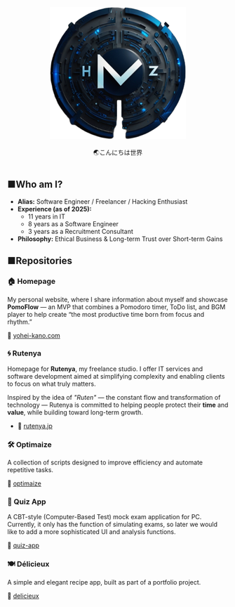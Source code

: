 <div align="center">
  <img height="300" src="https://raw.githubusercontent.com/hey9woz/cabinet/refs/heads/main/images/hey9woz-logo_backgroundNo.png" />
</div>

<br/>

<div align="center">🌏こんにちは世界</div>

<br/>

## ■Who am I?

- **Alias:** Software Engineer / Freelancer / Hacking Enthusiast  
- **Experience (as of 2025):**  
  - 11 years in IT  
  - 8 years as a Software Engineer  
  - 3 years as a Recruitment Consultant  
- **Philosophy:** Ethical Business & Long-term Trust over Short-term Gains  

## ■Repositories

### 🏠 Homepage  
My personal website, where I share information about myself and showcase **PomoFlow** — an MVP that combines a Pomodoro timer, ToDo list, and BGM player to help create “the most productive time born from focus and rhythm.”

🔗 [yohei-kano.com](https://www.yohei-kano.com/)  

### 🌀 Rutenya  
Homepage for **Rutenya**, my freelance studio. I offer IT services and software development aimed at simplifying complexity and enabling clients to focus on what truly matters.

Inspired by the idea of *"Ruten"* — the constant flow and transformation of technology — Rutenya is committed to helping people protect their **time** and **value**, while building toward long-term growth.

- 🔗 [rutenya.jp](https://www.rutenya.jp/)

### 🛠️ Optimaize  
A collection of scripts designed to improve efficiency and automate repetitive tasks.  

🔗 [optimaize](https://github.com/hey9woz/optimaize)  

### 🎯 Quiz App  
A CBT-style (Computer-Based Test) mock exam application for PC. Currently, it only has the function of simulating exams, so later we would like to add a more sophisticated UI and analysis functions.

🔗 [quiz-app](https://github.com/hey9woz/quiz-app)  

### 🍽️ Délicieux  
A simple and elegant recipe app, built as part of a portfolio project.  

🔗 [delicieux](https://github.com/hey9woz/delicieux)  


